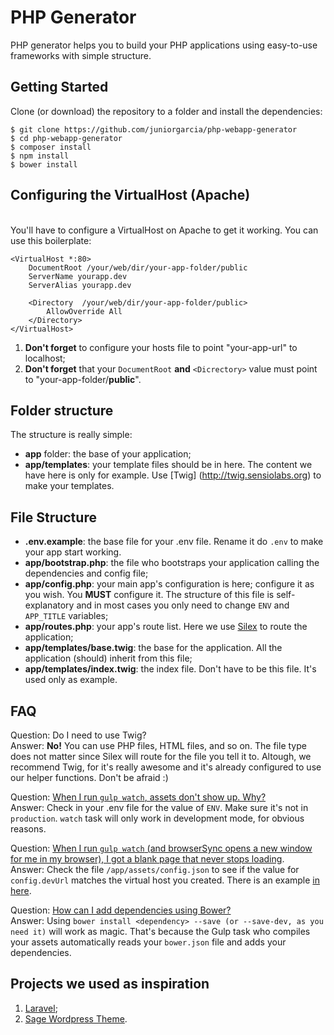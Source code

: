 # PHP Generator

PHP generator helps you to build your PHP applications using easy-to-use
frameworks with simple structure.

## Getting Started
Clone (or download) the repository to a folder and install the
dependencies:
```
$ git clone https://github.com/juniorgarcia/php-webapp-generator
$ cd php-webapp-generator
$ composer install
$ npm install
$ bower install 
```

## Configuring the VirtualHost (Apache)
<br>You'll have to configure a VirtualHost on Apache to get it working.
You can use this boilerplate:

```
<VirtualHost *:80>
    DocumentRoot /your/web/dir/your-app-folder/public
    ServerName yourapp.dev
    ServerAlias yourapp.dev

    <Directory  /your/web/dir/your-app-folder/public>
        AllowOverride All
    </Directory>
</VirtualHost>
```

1. **Don't forget** to configure your hosts file to point "your-app-url" to localhost;
2. **Don't forget** that your `DocumentRoot` **and** `<Dicrectory>` value must point to "your-app-folder/**public**".

## Folder structure
The structure is really simple:

* **app** folder: the base of your application;
* **app/templates**: your template files should be in here. The content we have here is only for example. Use [Twig]
(http://twig.sensiolabs.org) to make your templates.

## File Structure
* **.env.example**: the base file for your .env file. Rename it do `.env` to make your app start working.
* **app/bootstrap.php**: the file who bootstraps your application calling the dependencies and config file;
* **app/config.php**: your main app's configuration is here;
configure it as you wish. You **MUST** configure it. The structure of this file is self-explanatory and in most cases
you only need to change `ENV` and `APP_TITLE` variables;
* **app/routes.php**: your app's route list. Here we use [Silex](http://silex.sensiolabs.org/) to route the
application;
* **app/templates/base.twig**: the base for the application. All the application (should) inherit from this file;
* **app/templates/index.twig**: the index file. Don't have to be this file. It's used only as example.



## FAQ
Question: Do I need to use Twig?
<br>Answer: **No!** You can use PHP files, HTML files, and so on. The file type does not matter since Silex will
route for the file you tell it to. Altough, we recommend Twig, for it's really awesome and it's already configured to
use our helper functions. Don't be afraid :)

Question: [When I run `gulp watch`, assets don't show up. Why?](#assets-not-working)
<br>Answer: Check in your .env file for the value of `ENV`. Make sure it's not in `production`. `watch` task will
only work in development mode, for obvious reasons.

Question: [When I run `gulp watch` (and browserSync opens a new window for me in my browser), I got a blank page that
           never stops loading](#gulp-watch-dont-stop-loading-page).
<br>Answer: Check the file `/app/assets/config.json` to see if the value for `config.devUrl` matches the virtual host
you created. There is an example [in here](#configuring-the-virtualhost-apache).

Question: [How can I add dependencies using Bower?](#how-to-add-dependencies-using-bower)
<br>Answer: Using `bower install <dependency> --save (or --save-dev, as you need it)` will work as magic. That's because
the Gulp task who compiles your assets automatically reads your `bower.json` file and adds your dependencies.

## Projects we used as inspiration
1. [Laravel](https://laravel.com/);
2. [Sage Wordpress Theme](https://github.com/roots/sage).
